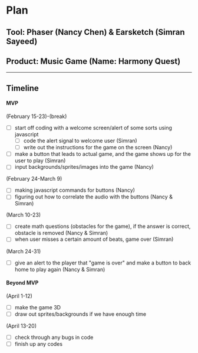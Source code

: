 # Plan

## Tool: Phaser (Nancy Chen) & Earsketch (Simran Sayeed)
## Product: Music Game (Name: Harmony Quest)

---

## Timeline

#### MVP

(February 15-23)-(break)
- [ ] start off coding with a welcome screen/alert of some sorts using javascript
  - [ ] code the alert signal to welcome user (Simran)
  - [ ] write out the instructions for the game on the screen (Nancy)
- [ ] make a button that leads to actual game, and the game shows up for the user to play (Simran)
- [ ] input backgrounds/sprites/images into the game (Nancy)

(February 24-March 9)
- [ ] making javascript commands for buttons (Nancy)
- [ ] figuring out how to correlate the audio with the buttons (Nancy & Simran)

(March 10-23)
- [ ] create math questions (obstacles for the game), if the answer is correct, obstacle is removed (Nancy & Simran)
- [ ] when user misses a certain amount of beats, game over (Simran)

(March 24-31)
- [ ] give an alert to the player that "game is over" and make a button to back home to play again (Nancy & Simran)

#### Beyond MVP

(April 1-12)
- [ ] make the game 3D
- [ ] draw out sprites/backgrounds if we have enough time

(April 13-20)
- [ ] check through any bugs in code
- [ ] finish up any codes

<!-- EXAMPLE

## Tool: APIs
## Product: Green Glass Door riddle app

## Timeline

### MVP

- [ ] Front-end
  - [x] Webpage to collect input from user (deadline: 4/15)
  - [ ] Webpage to display "yes, but a ___ can't" or "no, but a ___ can" (deadline: 5/1)
- [x] Back-end
  - [x] Use regex to test whether or not the word can go through the GGD (deadline: 3/1)
  - [x] Use the Twinword API to find related words (deadline: 3/15)
    - [ ] Iterate through the words until an opposite example can be found (deadline: 4/1)

#### Beyond MVP

- [ ] Use another API to make sure the opposite example is a noun
- [ ] Automate notification of API limit to make sure I don’t exceed free quota
- [ ] A multiple choice quizzer that will test the user’s knowledge of the solution

-->



<!-- DO NOT USE THIS YET

| Name | Glows | Grows |
| -------- | ------- | ------- |
|   |   |
|   |   |
|   |   |
|   |   |
|   |   |
|   |   |

-->

